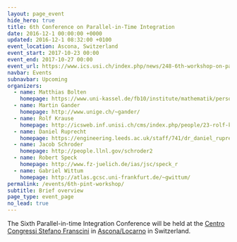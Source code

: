 ```yaml
---
layout: page_event
hide_hero: true
title: 6th Conference on Parallel-in-Time Integration
date: 2016-12-1 00:00:00 +0000
updated: 2016-12-1 08:32:00 +0100
event_location: Ascona, Switzerland
event_start: 2017-10-23 00:00
event_end: 2017-10-27 00:00
event_url: https://www.ics.usi.ch/index.php/news/248-6th-workshop-on-parallel-in-time-methods-in-monte-verita
navbar: Events
subnavbar: Upcoming
organizers:
  - name: Matthias Bolten
    homepage: https://www.uni-kassel.de/fb10/institute/mathematik/personen/professoren/person/1652-Matthias-Bolten.html
  - name: Martin Gander
    homepage: http://www.unige.ch/~gander/
  - name: Rolf Krause
    homepage: http://icsweb.inf.unisi.ch/cms/index.php/people/23-rolf-krause.html
  - name: Daniel Ruprecht
    homepage: https://engineering.leeds.ac.uk/staff/741/dr_daniel_ruprecht
  - name: Jacob Schroder
    homepage: http://people.llnl.gov/schroder2
  - name: Robert Speck
    homepage: http://www.fz-juelich.de/ias/jsc/speck_r
  - name: Gabriel Wittum
    homepage: http://atlas.gcsc.uni-frankfurt.de/~gwittum/
permalink: /events/6th-pint-workshop/
subtitle: Brief overview
page_type: event_page
no_lead: true
---
```


The Sixth Parallel-in-time Integration Conference will be held at the [Centro Congressi Stefano Franscini](http://www.csf.ethz.ch/) in [Ascona/Locarno](https://goo.gl/maps/zFmKhLY6BW32) in Switzerland.
